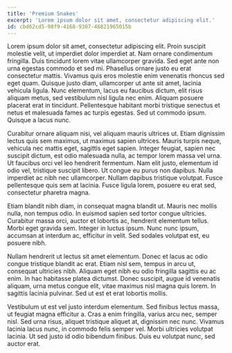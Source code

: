 ```yaml
---
title: 'Premium Snakes'
excerpt: 'Lorem ipsum dolor sit amet, consectetur adipiscing elit.'
id: cbd62cd5-98f9-4168-9307-46821965015b
---
```

Lorem ipsum dolor sit amet, consectetur adipiscing elit. Proin suscipit molestie velit, ut imperdiet dolor imperdiet at. Nam ornare condimentum fringilla. Duis tincidunt lorem vitae ullamcorper gravida. Sed eget ante non urna egestas commodo et sed mi. Phasellus ornare justo eu erat consectetur mattis. Vivamus quis eros molestie enim venenatis rhoncus sed eget quam. Quisque justo diam, ullamcorper ut ante sit amet, lacinia vehicula ligula. Nunc elementum, lacus eu faucibus dictum, elit risus aliquam metus, sed vestibulum nisl ligula nec enim. Aliquam posuere placerat erat in tincidunt. Pellentesque habitant morbi tristique senectus et netus et malesuada fames ac turpis egestas. Sed ut commodo ipsum. Quisque a lacus nunc.

Curabitur ornare aliquam nisi, vel aliquam mauris ultrices ut. Etiam dignissim lectus quis sem maximus, ut maximus sapien ultrices. Mauris turpis neque, vehicula nec mattis eget, sagittis eget sapien. Integer feugiat, sapien nec suscipit dictum, est odio malesuada nulla, ac tempor lorem massa vel urna. Ut faucibus orci vel leo hendrerit fermentum. Nam elit justo, elementum id odio vel, tristique suscipit libero. Ut congue eu purus non dapibus. Nulla imperdiet ac nibh nec ullamcorper. Nullam dapibus tristique volutpat. Fusce pellentesque quis sem at lacinia. Fusce ligula lorem, posuere eu erat sed, consectetur pharetra magna.

Etiam blandit nibh diam, in consequat magna blandit ut. Mauris nec mollis nulla, non tempus odio. In euismod sapien sed tortor congue ultricies. Curabitur massa orci, auctor et lobortis ac, hendrerit elementum tellus. Morbi eget gravida sem. Integer in luctus ipsum. Nunc nunc ipsum, accumsan at interdum ac, efficitur in velit. Sed sodales volutpat est, eu posuere nibh.

Nullam hendrerit ut lectus sit amet elementum. Donec et lacus ac odio congue tristique blandit ac erat. Etiam nisl sem, tempus in arcu ut, consequat ultricies nibh. Aliquam eget nibh eu odio fringilla sagittis eu ac enim. In hac habitasse platea dictumst. Donec suscipit, augue id venenatis aliquam, urna metus congue elit, vitae maximus nisl magna quis lorem. In sagittis lacinia pulvinar. Sed ut est et erat lobortis mollis.

Vestibulum ut est vel justo interdum elementum. Sed finibus lectus massa, ut feugiat magna efficitur a. Cras a enim fringilla, varius arcu nec, semper nisl. Sed urna risus, aliquet tristique aliquet at, dignissim nec nunc. Vivamus lacinia lacus nunc, in commodo felis semper vel. Morbi ultricies volutpat lacinia. Ut sed justo id odio bibendum finibus. Duis eu volutpat nunc, sed auctor erat. 